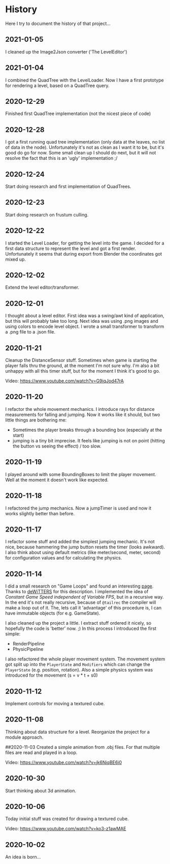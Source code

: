 # History

Here I try to document the history of that project...

## 2021-01-05
I cleaned up the Image2Json converter ('The LevelEditor')

## 2021-01-04
I combined the QuadTree with the LevelLoader.
Now I have a first prototype for rendering a level, based on a QuadTree query.

## 2020-12-29
Finished first QuadTree implementation (not the nicest piece of code)

## 2020-12-28
I got a first running quad tree implementation (only data at the leaves, no list of data in the node).
Unfortunately it's not as clean as I want it to be, but it's good do go for now.
Some small clean up I should do next, but it will not resolve the fact that this is an 'ugly' implementation ;/

## 2020-12-24
Start doing research and first implementation of QuadTrees.

## 2020-12-23
Start doing research on frustum culling.

## 2020-12-22
I started the Level Loader, for getting the level into the game.
I decided for a first data structure to represent the level and got a first render.
Unfortunately it seems that during export from Blender the coordinates got mixed up.

## 2020-12-02
Extend the level editor/transformer.

## 2020-12-01
I thought about a level editor. 
First idea was a swing/awt kind of application, but this will probably take too long.
Next idea was using .png images and using colors to encode level object.
I wrote a small transformer to transform a .png file to a .json file.

## 2020-11-21
Cleanup the DistanceSensor stuff.
Sometimes when game is starting the player falls thru the ground, at the moment I'm not sure why.
I'm also a bit unhappy with all this timer stuff, but for the moment I think it's good to go.

Video: https://www.youtube.com/watch?v=G9iqJod47rA

## 2020-11-20
I refactor the whole movement mechanics.
I introduce rays for distance measurements for falling and jumping.
Now it works like it should, but two little things are bothering me:
* Sometimes the player breaks through a bounding box (especially at the start)
* jumping is a tiny bit imprecise.
It feels like jumping is not on point (hitting the button vs seeing the effect) / too slow.

## 2020-11-19
I played around with some BoundingBoxes to limit the player movement.
Well at the moment it doesn't work like expected.

## 2020-11-18
I refactored the jump mechanics.
Now a jumpTimer is used and now it works slightly better than before.

## 2020-11-17
I refactor some stuff and added the simplest jumping mechanic.
It's not nice, because hammering the jump button resets the timer (looks awkward).
I also think about using default metrics (like meter/second, meter, second) for configuration values and for calculating the physics.

## 2020-11-14
I did a small research on "Game Loops" and found an interesting [page][game-loop].
Thanks to [deWiTTERS][game-loop-twitter] for this description.
I implemented the idea of _Constant Game Speed independent of Variable FPS_, but in a recursive way.
In the end it's not really recursive, because of `@tailrec` the compiler will make a loop out of it.
The, lets call it 'advantage' of this procedure is, I can have immutable objects (for e.g. GameState).

I also cleaned up the project a little.
I extract stuff ordered it nicely, so hopefully the code is 'better' now. ;)
In this process I introduced the first simple:
* RenderPipeline
* PhysicPipeline

I also refactored the whole player movement system. 
The movement system got split up into the `PlayerState` and `Modifiers` which can change the `PlayerState` (e.g. position, rotation).
Also a simple physics system was introduced for the movement (s = v * t + s0)


## 2020-11-12
Implement controls for moving a textured cube.

## 2020-11-08
Thinking about data structure for a level.
Reorganize the project for a module approach.

##2020-11-03
Created a simple animation from .obj files.
For that multiple files are read and played in a loop.

Video: https://www.youtube.com/watch?v=jk6NiqBE6i0

## 2020-10-30
Start thinking about 3d animation.

## 2020-10-06
Today initial stuff was created for drawing a textured cube.

Video: https://www.youtube.com/watch?v=ko3-z1awMAE

## 2020-10-02
An idea is born...

[comment]: <> (collection of links sorted alphabetically ascending)
[game-loop]: https://dewitters.com/dewitters-gameloop/
[game-loop-twitter]: https://twitter.com/_deWiTTERS_

